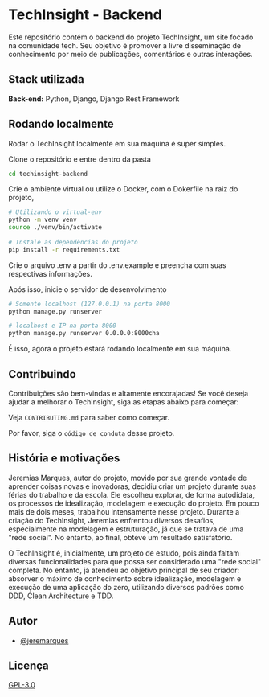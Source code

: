 
# TechInsight - Backend

Este repositório contém o backend do projeto TechInsight, um site focado na comunidade tech. Seu objetivo é promover a livre disseminação de conhecimento por meio de publicações, comentários e outras interações.


## Stack utilizada

**Back-end:** Python, Django, Django Rest Framework


## Rodando localmente

Rodar o TechInsight localmente em sua máquina é super simples.

Clone o repositório e entre dentro da pasta

```bash
cd techinsight-backend
```

Crie o ambiente virtual ou utilize o Docker, com o Dokerfile na raiz do projeto,

```bash
# Utilizando o virtual-env
python -m venv venv
source ./venv/bin/activate
  
# Instale as dependências do projeto
pip install -r requirements.txt
```

Crie o arquivo .env a partir do .env.example e preencha com suas respectivas informações.

Após isso, inicie o servidor de desenvolvimento

```bash
# Somente localhost (127.0.0.1) na porta 8000
python manage.py runserver

# localhost e IP na porta 8000
python manage.py runserver 0.0.0.0:8000cha
```

É isso, agora o projeto estará rodando localmente em sua máquina.


    
## Contribuindo

Contribuições são bem-vindas e altamente encorajadas! Se você deseja ajudar a melhorar o TechInsight, siga as etapas abaixo para começar:

Veja `CONTRIBUTING.md` para saber como começar.

Por favor, siga o `código de conduta` desse projeto.


## História e motivações

Jeremias Marques, autor do projeto, movido por sua grande vontade de aprender coisas novas e inovadoras, decidiu criar um projeto durante suas férias do trabalho e da escola. Ele escolheu explorar, de forma autodidata, os processos de idealização, modelagem e execução do projeto. Em pouco mais de dois meses, trabalhou intensamente nesse projeto. Durante a criação do TechInsight, Jeremias enfrentou diversos desafios, especialmente na modelagem e estruturação, já que se tratava de uma "rede social". No entanto, ao final, obteve um resultado satisfatório.

O TechInsight é, inicialmente, um projeto de estudo, pois ainda faltam diversas funcionalidades para que possa ser considerado uma "rede social" completa. No entanto, já atendeu ao objetivo principal de seu criador: absorver o máximo de conhecimento sobre idealização, modelagem e execução de uma aplicação do zero, utilizando diversos padrões como DDD, Clean Architecture e TDD.

## Autor

- [@jeremarques](https://www.github.com/jeremarques)

## Licença

[GPL-3.0](https://choosealicense.com/licenses/gpl-3.0/)

